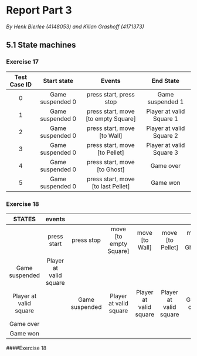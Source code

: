 # Report Part 3
*By Henk Bierlee (4148053) and Kilian Grashoff (4171373)*

## 5.1 State machines
### Exercise 17

| Test Case ID |    Start state    |                Events               |         End State        |
|:------------:|:-----------------:|:-----------------------------------:|:------------------------:|
|       0      | Game suspended 0  |       press start, press stop       |     Game suspended 1     |
|       1      | Game suspended 0  | press start, move [to empty Square] | Player at valid Square 1 |
|       2      | Game suspended 0  |     press start, move [to Wall]     | Player at valid Square 2 |
|       3      | Game suspended 0  |    press start, move [to Pellet]    | Player at valid Square 3 |
|       4      | Game suspended 0  |     press start, move [to Ghost]    |         Game over        |
|       5      | Game suspended 0  |  press start, move [to last Pellet] |         Game won         |


### Exercise 18

|         STATES         |         events         |                |                        |                        |                        |                 |                       |
|:----------------------:|:----------------------:|:--------------:|:----------------------:|:----------------------:|:----------------------:|:---------------:|:---------------------:|
|                        |       press start      |   press stop   | move [to empty Square] |     move [to Wall]     |    move [to Pellet]    | move [to Ghost] | move [to last Pellet] |
|     Game suspended     | Player at valid square |                |                        |                        |                        |                 |                       |
| Player at valid square |                        | Game suspended | Player at valid square | Player at valid square | Player at valid square |    Game over    |        Game won       |
|        Game over       |                        |                |                        |                        |                        |                 |                       |
|        Game won        |                        |                |                        |                        |                        |                 |                       |

####Exercise 18